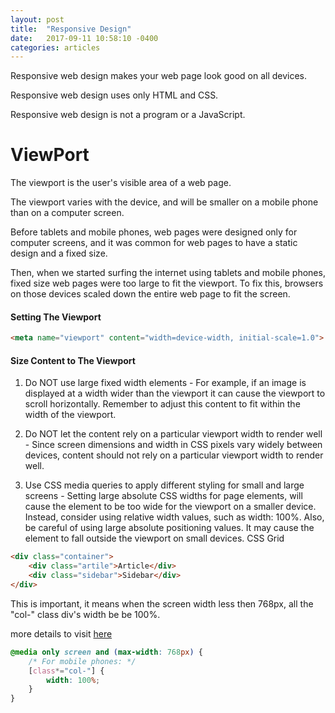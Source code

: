 ```yaml
---
layout: post
title:  "Responsive Design"
date:   2017-09-11 10:58:10 -0400
categories: articles
---
```


Responsive web design makes your web page look good on all devices.

Responsive web design uses only HTML and CSS.

Responsive web design is not a program or a JavaScript.


# ViewPort

The viewport is the user's visible area of a web page.

The viewport varies with the device, and will be smaller on a mobile phone than on a computer screen.

Before tablets and mobile phones, web pages were designed only for computer screens, and it was common for web pages to have a static design and a fixed size.

Then, when we started surfing the internet using tablets and mobile phones, fixed size web pages were too large to fit the viewport. To fix this, browsers on those devices scaled down the entire web page to fit the screen.

#### Setting The Viewport

```html
<meta name="viewport" content="width=device-width, initial-scale=1.0">
```

#### Size Content to The Viewport

1. Do NOT use large fixed width elements - For example, if an image is displayed at a width wider than the viewport it can cause the viewport to scroll horizontally. Remember to adjust this content to fit within the width of the viewport.

2. Do NOT let the content rely on a particular viewport width to render well - Since screen dimensions and width in CSS pixels vary widely between devices, content should not rely on a particular viewport width to render well.

3. Use CSS media queries to apply different styling for small and large screens - Setting large absolute CSS widths for page elements, will cause the element to be too wide for the viewport on a smaller device. Instead, consider using relative width values, such as width: 100%. Also, be careful of using large absolute positioning values. It may cause the element to fall outside the viewport on small devices.
CSS Grid

```html
<div class="container">
	<div class="artile">Article</div>
	<div class="sidebar">Sidebar</div>
</div>

```

This is important, it means when the screen width less then 768px, all the "col-" class div's width be be 100%.

more details to visit [here](https://www.w3schools.com/css/css_rwd_mediaqueries.asp)

```css
@media only screen and (max-width: 768px) {
    /* For mobile phones: */
    [class*="col-"] {
        width: 100%;
    }
}
```




